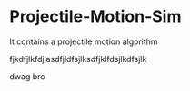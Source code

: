 # Projectile-Motion-Sim
It contains a projectile motion algorithm 

fjkdfjlkfdjlasdfjldfsjlksdfjklfdsjlkdfsjlk

dwag bro 
